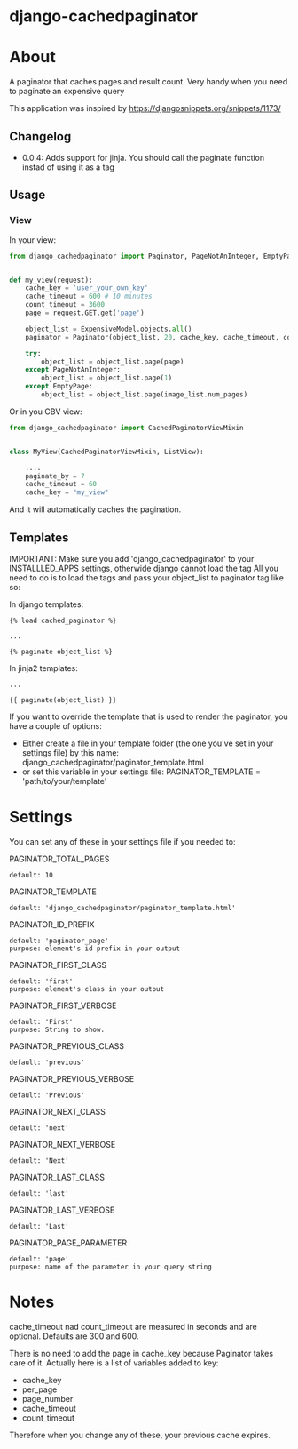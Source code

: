 django-cachedpaginator
============

# About

A paginator that caches pages and result count. Very handy when you need to paginate an expensive query

This application was inspired by https://djangosnippets.org/snippets/1173/

## Changelog

* 0.0.4: Adds support for jinja. You should call the paginate function instad of using it as a tag

## Usage

### View

In your view:

```python
from django_cachedpaginator import Paginator, PageNotAnInteger, EmptyPage


def my_view(request):
    cache_key = 'user_your_own_key'
    cache_timeout = 600 # 10 minutes
    count_timeout = 3600
    page = request.GET.get('page')

    object_list = ExpensiveModel.objects.all()
    paginator = Paginator(object_list, 20, cache_key, cache_timeout, count_timeout)

    try:
        object_list = object_list.page(page)
    except PageNotAnInteger:
        object_list = object_list.page(1)
    except EmptyPage:
        object_list = object_list.page(image_list.num_pages)
```

Or in you CBV view:

```python
from django_cachedpaginator import CachedPaginatorViewMixin


class MyView(CachedPaginatorViewMixin, ListView):

    ....
    paginate_by = 7
    cache_timeout = 60
    cache_key = "my_view"
```

And it will automatically caches the pagination.


## Templates

IMPORTANT: Make sure you add 'django_cachedpaginator' to your INSTALLLED_APPS settings, otherwide django cannot load the tag
All you need to do is to load the tags and pass your object_list to paginator tag like so:

In django templates:

```twig
{% load cached_paginator %}

...

{% paginate object_list %}
```

In jinja2 templates:

```twig
...

{{ paginate(object_list) }}
```

If you want to override the template that is used to render the paginator, you have a couple of options:
* Either create a file in your template folder (the one you've set in your settings file) by this name: django_cachedpaginator/paginator_template.html
* or set this variable in your settings file: PAGINATOR_TEMPLATE = 'path/to/your/template'

# Settings

You can set any of these in your settings file if you needed to:

PAGINATOR_TOTAL_PAGES

    default: 10

PAGINATOR_TEMPLATE

    default: 'django_cachedpaginator/paginator_template.html'

PAGINATOR_ID_PREFIX

    default: 'paginator_page'
    purpose: element's id prefix in your output

PAGINATOR_FIRST_CLASS

    default: 'first'
    purpose: element's class in your output

PAGINATOR_FIRST_VERBOSE

    default: 'First'
    purpose: String to show.

PAGINATOR_PREVIOUS_CLASS

    default: 'previous'

PAGINATOR_PREVIOUS_VERBOSE

    default: 'Previous'

PAGINATOR_NEXT_CLASS

    default: 'next'

PAGINATOR_NEXT_VERBOSE

    default: 'Next'

PAGINATOR_LAST_CLASS

    default: 'last'

PAGINATOR_LAST_VERBOSE

    default: 'Last'

PAGINATOR_PAGE_PARAMETER

    default: 'page'
    purpose: name of the parameter in your query string

# Notes

cache_timeout nad count_timeout are measured in seconds and are optional. Defaults are 300 and 600.

There is no need to add the page in cache_key because Paginator takes care of it. Actually here is a list of variables added to key:

* cache_key
* per_page
* page_number
* cache_timeout
* count_timeout

Therefore when you change any of these, your previous cache expires.
